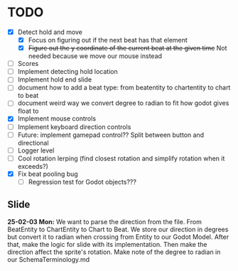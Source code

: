 # TODO

- [x] Detect hold and move
  - [x] Focus on figuring out if the next beat has that element
  - [x] ~~Figure out the y coordinate of the current beat at the given time~~ Not needed because we move our mouse instead
- [ ] Scores
- [ ] Implement detecting hold location
- [ ] Implement hold end slide
- [ ] document how to add a beat type: from beatentity to chartentity to chart to beat
- [ ] document weird way we convert degree to radian to fit how godot gives float to
- [x] Implement mouse controls
- [ ] Implement keyboard direction controls
- [ ] Future: implement gamepad control?? Split between button and directional
- [ ] Logger level
- [ ] Cool rotation lerping (find closest rotation and simplify rotation when it exceeds?)
- [x] Fix beat pooling bug
  - [ ] Regression test for Godot objects???

## Slide

**25-02-03 Mon:** We want to parse the direction from the file. From BeatEntity to ChartEntity to Chart to Beat. We store our direction in degrees but convert it to radian when crossing from Entity to our Godot Model. After that, make the logic for slide with its implementation. Then make the direction affect the sprite's rotation. Make note of the degree to radian in our SchemaTerminology.md

